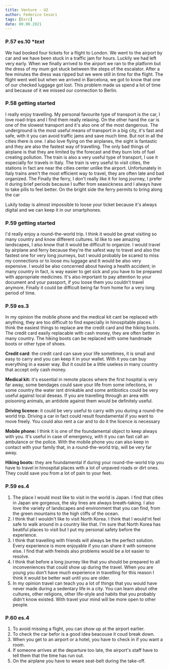 ```yaml
---
title: Venture - U2
author: Federico Cesari
tags: [Exrc]
date: 00.00.2021
---
```

### P.57 es.10 *_text_

We had booked four tickets for a flight to London. We went to the airport by car and we have been stuck in a traffic jam for hours. Luckily we had left very early. When we finally arrived to the airport we ran to the platform but the dress of my mum got stuck between the steps of the escalator. After a few minutes the dress was ripped but we were still in time for the flight. The flight went well but when we arrived in Barcelona, we got to know that one of our checked luggage got lost. This problem made us spend a lot of time and because of it we missed our connection to Berlin.

### P.58 getting started

I really enjoy travelling. My personal favourite type of transport is the car, I love road-trips and I find them really relaxing. On the other hand the car is one of the slowest transport and it's also one of the most dangerous. The underground is the most useful means of transport in a big city, it's fast and safe, with it you can avoid traffic jams and save much time. But not in all the cities there is one. I also love flying on the airplanes, the sight is fantastic and they are also the fastest way of travelling. The only bad things of airplane is that they are limited by the forecast and they burn lots of fuel creating pollution. The train is also a very useful type of transport, I use it especially for travels in Italy. The train is very useful to visit cities, the stations in fact are near the cities center unlike the airport. Unfortunately in Italy trains aren't the most efficient way to travel, they are often late and bad organized. The Finally the ferry, I don't really like it for long journey, I prefer it during brief periods because I suffer from seasickness and I always have to take pills to feel better. On the bright side the ferry permits to bring along the car

Lukily today is almost impossible to loose your ticket because it's always digital and we can keep it in our smartphones.

### P.59 getting started

I'd really enjoy a round-the-world trip. I think it would be great visiting so many country and know different cultures. Id like to see amazing landscapes, I also know that it would be difficult to organize. I would travel by airplane and ferry because they're the safest way to travel and also the fastest one for very long journeys, but I would probably be scared to miss my connections or to loose mu luggage and It would be also very expensive. I would be also concerned about having a health accident; in many country in fact, is way easier to get sick and you have to be prepared with appropriate medicines. It's also important to pay attention to your document and your passport, if you loose them you couldn't travel anymore. Finally it could be difficult being far from home for a very long period of time.

### P.59 es.3

In my opinion the mobile phone and the medical kit cant be replaced with anything, they are too difficult to find especially in hinospitable places. I think the easiest things to replace are the credit card and the hiking boots. The credit card easily replacable with cash money, they are often better in many country. The hiking boots can be replaced with some handmade boots or other type of shoes.

**Credit card**: the credit card can save your life sometimes, it is small and easy to carry and you can keep it in your wallet. With it you can buy everything in a easier way. But it could be a little useless in many country that accept only cash money.

**Medical kit:** it's essential in remote places where the first hospital is very far away, some bendages could save your life from some infections, in some country the water isnt drinkable and some antibiotics could be very useful against local deseas. If you are travelling through an area with poisoning animals, an antidote against them would be definitely useful.

**Driving licence:** it could be very useful to carry with you during a round-the world trip. Driving a car in fact could result foundamental if you want to move freely. You could also rent a car and to do it the licence is necessary

**Mobile phone:** I think it is one of the foundamental object to keep always with you. It's useful in case of emergency, with it you can fast call an ambulance or the police. With the mobile phone you can also keep in contact with your family that, in a round-the-world trip, will be very far away.

**Hiking boots:** they are foundamental if during your round-the-world trip you have to travel in hinospital places with a lot of unpaved roads or dirt ones. They could save you from a lot of pain to your feet.

### P.59 es.4

1.  The place I would most like to visit in the world is Japan. I find that cities in Japan are gorgeous, the sky lines are always breath-taking. I also love the variety of landscapes and environment that you can find, from the green mountains to the high cliffs of the ocean.
2.  I think that I wouldn't like to visit North Korea. I think that I would'nt feel safe to walk around in a country like that. I'm sure that North Korea has beatiful places to visit but I put my personal safety before the experience.
3.  I think that travelling with friends will always be the perfect solution. Every experience is more enjoyable if you can share it with someone else. I find that with freinds also problems would be a lot easier to resolve.
4.  I think that before a long journey like that you should be prepared to all inconveniences that could show up during the travel. When you are young you don't have much experience in travelling for this reason I think it would be better wait until you are older.
5.  In my opinion travel can teach you a lot of things that you would have never made during a sedentary life in a city. You can learn about othe cultures, other religions, other life-style and habits that you probably didn't know existed. With travel your mind will be more open to other people.

### P.60 es.4

1.  To avoid missing a flight, you can show up at the airport earlier.
2.  To check the car befor is a good idea beacouse it coud break down.
3.  When you get to an airport or a hotel, you have to check in if you want a room.
4.  If someone arrives at the departure too late, the airport's staff have to tell them that the time has run out.
5.  On the airplane you have to weare seat-belt during the take-off.